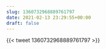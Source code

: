 ```yaml
---
slug: 1360732968889761797
date: 2021-02-13 23:29:55+00:00
draft: false
---
```


{{< tweet 1360732968889761797 >}}
